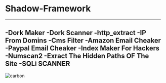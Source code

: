 # Shadow-Framework
---------------------------------
-Dork Maker
-Dork Scanner
-http_extract
-IP From Domins
-Cms Filter
-Amazon Email Cheaker
-Paypal Email Cheaker
-Index Maker For Hackers
-Numscan2
-Exract The Hidden Paths OF The Site
-SQLi SCANNER
---------------------------------
![carbon](https://user-images.githubusercontent.com/79593710/114265947-47c78b00-99fc-11eb-81bb-41f2c6a9dbce.png)
